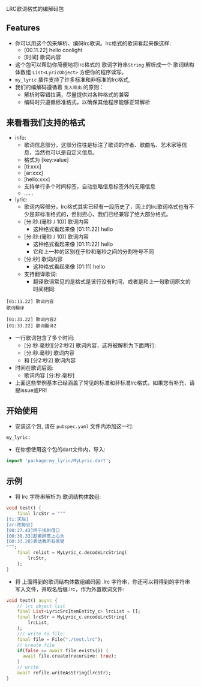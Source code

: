 <!--
This README describes the package. If you publish this package to pub.dev,
this README's contents appear on the landing page for your package.

For information about how to write a good package README, see the guide for
[writing package pages](https://dart.dev/guides/libraries/writing-package-pages).

For general information about developing packages, see the Dart guide for
[creating packages](https://dart.dev/guides/libraries/create-library-packages)
and the Flutter guide for
[developing packages and plugins](https://flutter.dev/developing-packages).
-->

LRC歌词格式的编解码包

## Features

* 你可以用这个包来解析、编码lrc歌词。lrc格式的歌词看起来像这样:
    * [00.11.22] hello coolight
    * [时间] 歌词内容
* 这个包可以帮助你简便地将lrc格式的 歌词字符串`String` 解析成一个 歌词结构体数组 `List<LyricObject>` 方便你的程序读写。
* `my_lyric` 插件支持了许多标准和非标准的lrc格式, 
* 我们的编解码遵循着 `宽入窄出` 的原则：
  * 解析时容错拉满，尽量提供对各种格式的兼容
  * 编码时只遵循标准格式，以确保其他程序能够正常解析
## 来看看我们支持的格式
* info:
  * 歌词信息部分，这部分往往是标注了歌词的作者、歌曲名、艺术家等信息，当然也可以是自定义信息。
  * 格式为 [key:value]
  * [ti:xxx]
  * [ar:xxx]
  * [hello:xxx]
  * 支持单行多个时间标签，自动忽略信息标签外的无用信息
  * ......
* lyric:
  * 歌词内容部分，lrc格式其实已经有一段历史了，网上的lrc歌词格式也有不少是非标准格式的，但别担心，我们已经兼容了绝大部分格式。
  * [分:秒.(毫秒 / 10)] 歌词内容 
    * 这种格式看起来像 [01:11.22] hello
  * [分:秒:(毫秒 / 10)] 歌词内容 
    * 这种格式看起来像 [01:11:22] hello
    * 它和上一种的区别在于秒和毫秒之间的分割符号不同
  * [分:秒] 歌词内容 
    * 这种格式看起来像 [01:11] hello
  * 支持翻译歌词: 
    * 翻译歌词常见的是格式是该行没有时间，或者是和上一句歌词原文的时间相同:
```lrc
[01:11.22] 歌词内容
歌词翻译

[01:33.22] 歌词内容2
[01:33.22] 歌词翻译2
```
  * 一行歌词包含了多个时间: 
    * [分:秒.毫秒][分2:秒2] 歌词内容，这将被解析为下面两行:
    * [分:秒.毫秒] 歌词内容
    * 和 [分2:秒2] 歌词内容
  * 时间在歌词后面: 
    * 歌词内容 [分:秒.毫秒]
  * 上面这些举例基本已经涵盖了常见的标准和非标准lrc格式，如果您有补充，请提issue或PR!

## 开始使用

* 安装这个包, 请在 `pubspec.yaml` 文件内添加这一行:
```
my_lyric: 
```
* 在你想使用这个包的dart文件内，导入:
```dart
import 'package:my_lyric/MyLyric.dart';
```

## 示例

* 将 lrc 字符串解析为 歌词结构体数组:
```dart
void test() {
    final lrcStr = """
[ti:天后]
[ar:陈势安]
[00:27.43]终于找到借口
[00:30.33]趁着醉意上心头
[00:33.28]表达我所有感受
""";
    final relist = MyLyric_c.decodeLrcString(
        lrcStr,
    );
}
```
* 将 上面得到的歌词结构体数组编码回 .lrc 字符串，你还可以将得到的字符串写入文件，并取名后缀.lrc，作为外置歌词文件:
```dart
void test() async {
    // lrc object list
    final List<LyricSrcItemEntity_c> lrcList = [];
    final lrcStr = MyLyric_c.encodeLrcString(
        lrcList,
    );
    /// write to file:
    final file = File("./test.lrc");
    // create file
    if(false == await file.exists()) {
      await file.create(recursive: true);
    }
    // write
    await refile.writeAsString(lrcStr);
}
```